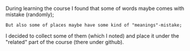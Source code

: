 During learning the course I found that some of words maybe comes with mistake (randomly);

    But also some of places maybe have some kind of "meanings"-mistake;
 
 I decided to collect some of them (which I noted) and place it under the "related" part of the course (there under github).
